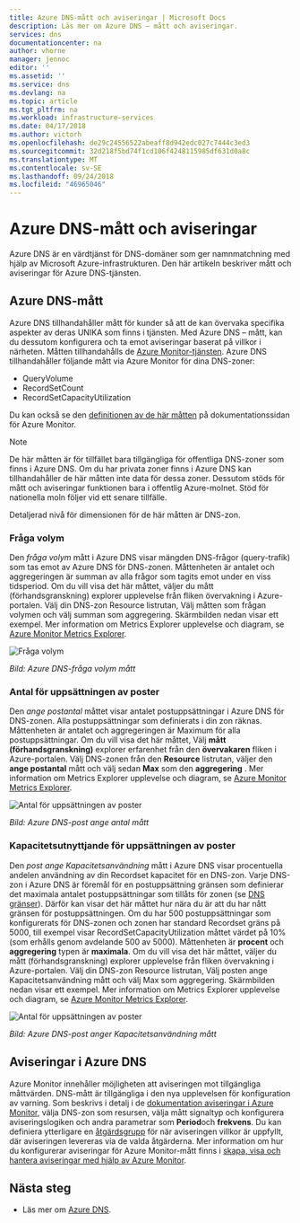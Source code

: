 ```yaml
---
title: Azure DNS-mått och aviseringar | Microsoft Docs
description: Läs mer om Azure DNS – mått och aviseringar.
services: dns
documentationcenter: na
author: vhorne
manager: jennoc
editor: ''
ms.assetid: ''
ms.service: dns
ms.devlang: na
ms.topic: article
ms.tgt_pltfrm: na
ms.workload: infrastructure-services
ms.date: 04/17/2018
ms.author: victorh
ms.openlocfilehash: de29c24556522abeaff8d942edc027c7444c3ed3
ms.sourcegitcommit: 32d218f5bd74f1cd106f4248115985df631d0a8c
ms.translationtype: MT
ms.contentlocale: sv-SE
ms.lasthandoff: 09/24/2018
ms.locfileid: "46965046"
---
```

# <a name="azure-dns-metrics-and-alerts"></a>Azure DNS-mått och aviseringar
Azure DNS är en värdtjänst för DNS-domäner som ger namnmatchning med hjälp av Microsoft Azure-infrastrukturen. Den här artikeln beskriver mått och aviseringar för Azure DNS-tjänsten.

## <a name="azure-dns-metrics"></a>Azure DNS-mått

Azure DNS tillhandahåller mått för kunder så att de kan övervaka specifika aspekter av deras UNIKA som finns i tjänsten. Med Azure DNS – mått, kan du dessutom konfigurera och ta emot aviseringar baserat på villkor i närheten. Måtten tillhandahålls de [Azure Monitor-tjänsten](../azure-monitor/index.yml). Azure DNS tillhandahåller följande mått via Azure Monitor för dina DNS-zoner:

-   QueryVolume
-   RecordSetCount
-   RecordSetCapacityUtilization

Du kan också se den [definitionen av de här måtten](../monitoring-and-diagnostics/monitoring-supported-metrics.md#microsoftnetworkdnszones) på dokumentationssidan för Azure Monitor.
>[!NOTE]
> De här måtten är för tillfället bara tillgängliga för offentliga DNS-zoner som finns i Azure DNS. Om du har privata zoner finns i Azure DNS kan tillhandahåller de här måtten inte data för dessa zoner. Dessutom stöds för mått och aviseringar funktionen bara i offentlig Azure-molnet. Stöd för nationella moln följer vid ett senare tillfälle. 

Detaljerad nivå för dimensionen för de här måtten är DNS-zon.

### <a name="query-volume"></a>Fråga volym

Den *fråga volym* mått i Azure DNS visar mängden DNS-frågor (query-trafik) som tas emot av Azure DNS för DNS-zonen. Måttenheten är antalet och aggregeringen är summan av alla frågor som tagits emot under en viss tidsperiod. Om du vill visa det här måttet, väljer du mått (förhandsgranskning) explorer upplevelse från fliken övervakning i Azure-portalen. Välj din DNS-zon Resource listrutan, Välj måtten som frågan volymen och välj summan som aggregering. Skärmbilden nedan visar ett exempel.  Mer information om Metrics Explorer upplevelse och diagram, se [Azure Monitor Metrics Explorer](../monitoring-and-diagnostics/monitoring-metric-charts.md).

![Fråga volym](./media/dns-alerts-metrics/dns-metrics-query-volume.png)

*Bild: Azure DNS-fråga volym mått*

### <a name="record-set-count"></a>Antal för uppsättningen av poster
Den *ange postantal* måttet visar antalet postuppsättningar i Azure DNS för DNS-zonen. Alla postuppsättningar som definierats i din zon räknas. Måttenheten är antalet och aggregeringen är Maximum för alla postuppsättningar. Om du vill visa det här måttet, Välj **mått (förhandsgranskning)** explorer erfarenhet från den **övervakaren** fliken i Azure-portalen. Välj DNS-zonen från den **Resource** listrutan, väljer den **ange postantal** mått och välj sedan **Max** som den **aggregering** . Mer information om Metrics Explorer upplevelse och diagram, se [Azure Monitor Metrics Explorer](../monitoring-and-diagnostics/monitoring-metric-charts.md). 

![Antal för uppsättningen av poster](./media/dns-alerts-metrics/dns-metrics-record-set-count.png)

*Bild: Azure DNS-post ange antal mått*


### <a name="record-set-capacity-utilization"></a>Kapacitetsutnyttjande för uppsättningen av poster
Den *post ange Kapacitetsanvändning* mått i Azure DNS visar procentuella andelen användning av din Recordset kapacitet för en DNS-zon. Varje DNS-zon i Azure DNS är föremål för en postuppsättning gränsen som definierar det maximala antalet postuppsättningar som tillåts för zonen (se [DNS gränser](dns-zones-records.md#limits)). Därför kan visar det här måttet hur nära du är att du har nått gränsen för postuppsättningen. Om du har 500 postuppsättningar som konfigurerats för DNS-zonen och zonen har standard Recordset gräns på 5000, till exempel visar RecordSetCapacityUtilization måttet värdet på 10% (som erhålls genom avdelande 500 av 5000). Måttenheten är **procent** och **aggregering** typen är **maximala**. Om du vill visa det här måttet, väljer du mått (förhandsgranskning) explorer upplevelse från fliken övervakning i Azure-portalen. Välj din DNS-zon Resource listrutan, Välj posten ange Kapacitetsanvändning mått och välj Max som aggregering. Skärmbilden nedan visar ett exempel. Mer information om Metrics Explorer upplevelse och diagram, se [Azure Monitor Metrics Explorer](../monitoring-and-diagnostics/monitoring-metric-charts.md). 

![Antal för uppsättningen av poster](./media/dns-alerts-metrics/dns-metrics-record-set-capacity-uitlization.png)

*Bild: Azure DNS-post anger Kapacitetsanvändning mått*

## <a name="alerts-in-azure-dns"></a>Aviseringar i Azure DNS
Azure Monitor innehåller möjligheten att aviseringen mot tillgängliga måttvärden. DNS-mått är tillgängliga i den nya upplevelsen för konfiguration av varning. Som beskrivs i detalj i de [dokumentation aviseringar i Azure Monitor](../monitoring-and-diagnostics/monitor-alerts-unified-usage.md), välja DNS-zon som resursen, välja mått signaltyp och konfigurera aviseringslogiken och andra parametrar som **Period**och **frekvens**. Du kan definiera ytterligare en [åtgärdsgrupp](../monitoring-and-diagnostics/monitoring-action-groups.md) för när aviseringen villkor är uppfyllt, där aviseringen levereras via de valda åtgärderna. Mer information om hur du konfigurerar aviseringar för Azure Monitor-mått finns i [skapa, visa och hantera aviseringar med hjälp av Azure Monitor](../monitoring-and-diagnostics/monitor-alerts-unified-usage.md). 

## <a name="next-steps"></a>Nästa steg
- Läs mer om [Azure DNS](dns-overview.md).
